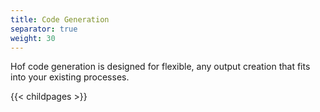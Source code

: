 ```yaml
---
title: Code Generation
separator: true
weight: 30
---
```


Hof code generation is designed for
flexible, any output creation that
fits into your existing processes.

{{< childpages >}}
